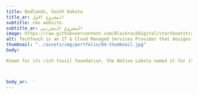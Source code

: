 ```yaml
---
title: Badlands, South Dakota
title_ar: المشروع الاول
subtitle: cms website.
subtitle_ar: المشروع التجريبي
image: https://raw.githubusercontent.com/BlackrockDigital/startbootstrap-agency/master/src/assets/img/portfolio/01-full.jpg
alt: TechTouch is an IT & Cloud Managed Services Provider that designs, implements and supports solutions for businesses
thumbnail: "../assets/img/portfolio/04-thumbnail.jpg"
body:

Known for its rich fossil foundation, the Native Lakota named it for its arid and extreme terrain, it is unlike anywhere else in the United States. The short door path offers wonderful views of the surreal rocky peaks that blanket the landscape. It is possible to camp in it, and watch the sunrise paint the rocks in wonderful colors.



body_ar:  '
---
```

